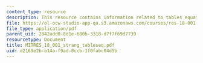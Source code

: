 ```yaml
---
content_type: resource
description: This resource contains information related to tables equations.
file: https://ol-ocw-studio-app-qa.s3.amazonaws.com/courses/res-18-001-calculus-online-textbook-spring-2005/d2169e2bb14af9ad8ccb1f0fabc04d5b_MITRES_18_001_strang_tableseq.pdf
file_type: application/pdf
parent_uid: 2842add0-8d1e-680b-3318-d7f7f69d7739
resourcetype: Document
title: MITRES_18_001_strang_tableseq.pdf
uid: d2169e2b-b14a-f9ad-8ccb-1f0fabc04d5b
---
```

